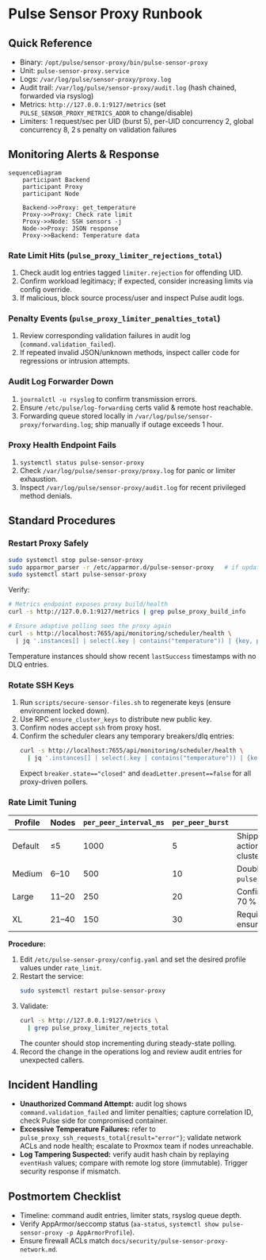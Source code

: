 # Pulse Sensor Proxy Runbook

## Quick Reference
- Binary: `/opt/pulse/sensor-proxy/bin/pulse-sensor-proxy`
- Unit: `pulse-sensor-proxy.service`
- Logs: `/var/log/pulse/sensor-proxy/proxy.log`
- Audit trail: `/var/log/pulse/sensor-proxy/audit.log` (hash chained, forwarded via rsyslog)
- Metrics: `http://127.0.0.1:9127/metrics` (set `PULSE_SENSOR_PROXY_METRICS_ADDR` to change/disable)
- Limiters: 1 request/sec per UID (burst 5), per-UID concurrency 2, global concurrency 8, 2 s penalty on validation failures

## Monitoring Alerts & Response

```mermaid
sequenceDiagram
    participant Backend
    participant Proxy
    participant Node

    Backend->>Proxy: get_temperature
    Proxy->>Proxy: Check rate limit
    Proxy->>Node: SSH sensors -j
    Node->>Proxy: JSON response
    Proxy->>Backend: Temperature data
```

### Rate Limit Hits (`pulse_proxy_limiter_rejections_total`)
1. Check audit log entries tagged `limiter.rejection` for offending UID.
2. Confirm workload legitimacy; if expected, consider increasing limits via config override.
3. If malicious, block source process/user and inspect Pulse audit logs.

### Penalty Events (`pulse_proxy_limiter_penalties_total`)
1. Review corresponding validation failures in audit log (`command.validation_failed`).
2. If repeated invalid JSON/unknown methods, inspect caller code for regressions or intrusion attempts.

### Audit Log Forwarder Down
1. `journalctl -u rsyslog` to confirm transmission errors.
2. Ensure `/etc/pulse/log-forwarding` certs valid & remote host reachable.
3. Forwarding queue stored locally in `/var/log/pulse/sensor-proxy/forwarding.log`; ship manually if outage exceeds 1 hour.

### Proxy Health Endpoint Fails
1. `systemctl status pulse-sensor-proxy`
2. Check `/var/log/pulse/sensor-proxy/proxy.log` for panic or limiter exhaustion.
3. Inspect `/var/log/pulse/sensor-proxy/audit.log` for recent privileged method denials.

## Standard Procedures
### Restart Proxy Safely
```bash
sudo systemctl stop pulse-sensor-proxy
sudo apparmor_parser -r /etc/apparmor.d/pulse-sensor-proxy   # if updating policy
sudo systemctl start pulse-sensor-proxy
```
Verify:
```bash
# Metrics endpoint exposes proxy build/health
curl -s http://127.0.0.1:9127/metrics | grep pulse_proxy_build_info

# Ensure adaptive polling sees the proxy again
curl -s http://localhost:7655/api/monitoring/scheduler/health \
  | jq '.instances[] | select(.key | contains("temperature")) | {key, pollStatus}'
```
Temperature instances should show recent `lastSuccess` timestamps with no DLQ entries.

### Rotate SSH Keys
1. Run `scripts/secure-sensor-files.sh` to regenerate keys (ensure environment locked down).
2. Use RPC `ensure_cluster_keys` to distribute new public key.
3. Confirm nodes accept `ssh` from proxy host.
4. Confirm the scheduler clears any temporary breakers/dlq entries:
   ```bash
   curl -s http://localhost:7655/api/monitoring/scheduler/health \
     | jq '.instances[] | select(.key | contains("temperature")) | {key, breaker: .breaker.state, deadLetter: .deadLetter.present}'
   ```
   Expect `breaker.state=="closed"` and `deadLetter.present==false` for all proxy-driven pollers.

### Rate Limit Tuning

| Profile | Nodes | `per_peer_interval_ms` | `per_peer_burst` | Notes |
| --- | --- | --- | --- | --- |
| Default | ≤5 | 1000 | 5 | Shipped with commit 46b8b8d; no action needed for single host clusters. |
| Medium | 6–10 | 500 | 10 | Doubles throughput; monitor `pulse_proxy_limiter_rejects_total`. |
| Large | 11–20 | 250 | 20 | Confirm proxy CPU stays below 70 % and audit logs remain clean. |
| XL | 21–40 | 150 | 30 | Requires high-trust environment; ensure UID filters are locked down. |

**Procedure:**
1. Edit `/etc/pulse-sensor-proxy/config.yaml` and set the desired profile values under `rate_limit`.
2. Restart the service:
   ```bash
   sudo systemctl restart pulse-sensor-proxy
   ```
3. Validate:
   ```bash
   curl -s http://127.0.0.1:9127/metrics \
     | grep pulse_proxy_limiter_rejects_total
   ```
   The counter should stop incrementing during steady-state polling.
4. Record the change in the operations log and review audit entries for unexpected callers.

## Incident Handling
- **Unauthorized Command Attempt:** audit log shows `command.validation_failed` and limiter penalties; capture correlation ID, check Pulse side for compromised container.
- **Excessive Temperature Failures:** refer to `pulse_proxy_ssh_requests_total{result="error"}`; validate network ACLs and node health; escalate to Proxmox team if nodes unreachable.
- **Log Tampering Suspected:** verify audit hash chain by replaying `eventHash` values; compare with remote log store (immutable). Trigger security response if mismatch.

## Postmortem Checklist
- Timeline: command audit entries, limiter stats, rsyslog queue depth.
- Verify AppArmor/seccomp status (`aa-status`, `systemctl show pulse-sensor-proxy -p AppArmorProfile`).
- Ensure firewall ACLs match `docs/security/pulse-sensor-proxy-network.md`.
